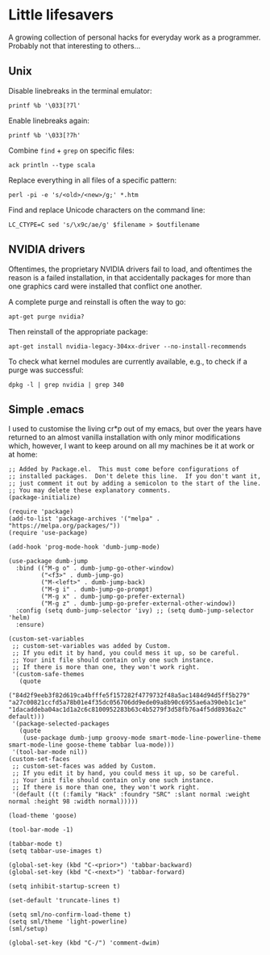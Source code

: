 # Little lifesavers

A growing collection of personal hacks for everyday work as a programmer.
Probably not that interesting to others...

## Unix

Disable linebreaks in the terminal emulator:

    printf %b '\033[?7l'

Enable linebreaks again:

    printf %b '\033[?7h'
	
Combine `find` + `grep` on specific files:

    ack println --type scala
	
Replace everything in all files of a specific pattern:

    perl -pi -e 's/<old>/<new>/g;' *.htm
	
Find and replace Unicode characters on the command line:

    LC_CTYPE=C sed 's/\x9c/ae/g' $filename > $outfilename
	
## NVIDIA drivers

Oftentimes, the proprietary NVIDIA drivers fail to load, and oftentimes
the reason is a failed installation, in that accidentally packages for
more than one graphics card were installed that conflict one another.

A complete purge and reinstall is often the way to go:

    apt-get purge nvidia?
	
Then reinstall of the appropriate package:

    apt-get install nvidia-legacy-304xx-driver --no-install-recommends
	
To check what kernel modules are currently available, e.g., to check if a 
purge was successful:

    dpkg -l | grep nvidia | grep 340
	
## Simple .emacs

I used to customise the living cr*p out of my emacs, but over the
years have returned to an almost vanilla installation with only minor
modifications which, however, I want to keep around on all my machines
be it at work or at home:

```
;; Added by Package.el.  This must come before configurations of
;; installed packages.  Don't delete this line.  If you don't want it,
;; just comment it out by adding a semicolon to the start of the line.
;; You may delete these explanatory comments.
(package-initialize)

(require 'package)
(add-to-list 'package-archives '("melpa" . "https://melpa.org/packages/"))
(require 'use-package)

(add-hook 'prog-mode-hook 'dumb-jump-mode)

(use-package dumb-jump
  :bind (("M-g o" . dumb-jump-go-other-window)
         ("<f3>" . dumb-jump-go)
         ("M-<left>" . dumb-jump-back)
         ("M-g i" . dumb-jump-go-prompt)
         ("M-g x" . dumb-jump-go-prefer-external)
         ("M-g z" . dumb-jump-go-prefer-external-other-window))
  :config (setq dumb-jump-selector 'ivy) ;; (setq dumb-jump-selector 'helm)
  :ensure)

(custom-set-variables
 ;; custom-set-variables was added by Custom.
 ;; If you edit it by hand, you could mess it up, so be careful.
 ;; Your init file should contain only one such instance.
 ;; If there is more than one, they won't work right.
 '(custom-safe-themes
   (quote
    ("84d2f9eeb3f82d619ca4bfffe5f157282f4779732f48a5ac1484d94d5ff5b279" "a27c00821ccfd5a78b01e4f35dc056706dd9ede09a8b90c6955ae6a390eb1c1e" "1dacaddeba04ac1d1a2c6c8100952283b63c4b5279f3d58fb76a4f5dd8936a2c" default)))
 '(package-selected-packages
   (quote
    (use-package dumb-jump groovy-mode smart-mode-line-powerline-theme smart-mode-line goose-theme tabbar lua-mode)))
 '(tool-bar-mode nil))
(custom-set-faces
 ;; custom-set-faces was added by Custom.
 ;; If you edit it by hand, you could mess it up, so be careful.
 ;; Your init file should contain only one such instance.
 ;; If there is more than one, they won't work right.
 '(default ((t (:family "Hack" :foundry "SRC" :slant normal :weight normal :height 98 :width normal)))))

(load-theme 'goose)

(tool-bar-mode -1)

(tabbar-mode t)
(setq tabbar-use-images t)

(global-set-key (kbd "C-<prior>") 'tabbar-backward)
(global-set-key (kbd "C-<next>") 'tabbar-forward)

(setq inhibit-startup-screen t)

(set-default 'truncate-lines t)

(setq sml/no-confirm-load-theme t)
(setq sml/theme 'light-powerline)
(sml/setup)

(global-set-key (kbd "C-/") 'comment-dwim)
```
